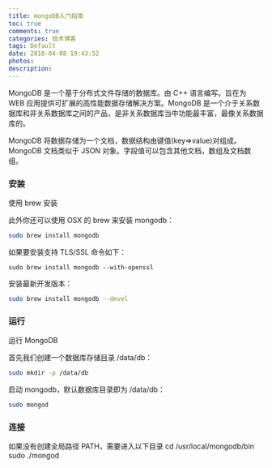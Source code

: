 ```yaml
---
title: mongoDB入门指南
toc: true
comments: true
categories: 技术博客
tags: Default
date: 2018-04-08 19:43:52
photos:
description:
---
```


MongoDB 是一个基于分布式文件存储的数据库。由 C++ 语言编写。旨在为 WEB 应用提供可扩展的高性能数据存储解决方案。MongoDB 是一个介于关系数据库和非关系数据库之间的产品，是非关系数据库当中功能最丰富，最像关系数据库的。

MongoDB 将数据存储为一个文档，数据结构由键值(key=>value)对组成。MongoDB 文档类似于 JSON 对象。字段值可以包含其他文档，数组及文档数组。


### 安装

使用 brew 安装

此外你还可以使用 OSX 的 brew 来安装 mongodb：

```bash
sudo brew install mongodb
```

如果要安装支持 TLS/SSL 命令如下：

```shell
sudo brew install mongodb --with-openssl
```

安装最新开发版本：

```bash
sudo brew install mongodb --devel
```

### 运行

运行 MongoDB

首先我们创建一个数据库存储目录 /data/db：

```bash
sudo mkdir -p /data/db
```

启动 mongodb，默认数据库目录即为 /data/db：

```bash
sudo mongod
```

### 连接

如果没有创建全局路径 PATH，需要进入以下目录
cd /usr/local/mongodb/bin
sudo ./mongod
